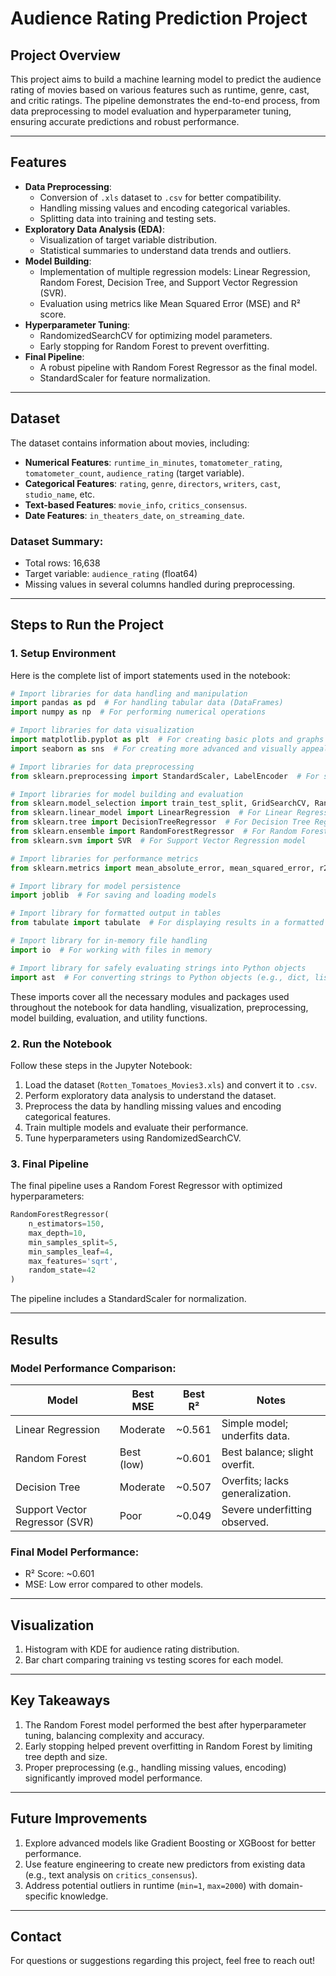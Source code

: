# **Audience Rating Prediction Project**

## **Project Overview**
This project aims to build a machine learning model to predict the audience rating of movies based on various features such as runtime, genre, cast, and critic ratings. The pipeline demonstrates the end-to-end process, from data preprocessing to model evaluation and hyperparameter tuning, ensuring accurate predictions and robust performance.

---

## **Features**
- **Data Preprocessing**:
  - Conversion of `.xls` dataset to `.csv` for better compatibility.
  - Handling missing values and encoding categorical variables.
  - Splitting data into training and testing sets.
- **Exploratory Data Analysis (EDA)**:
  - Visualization of target variable distribution.
  - Statistical summaries to understand data trends and outliers.
- **Model Building**:
  - Implementation of multiple regression models: Linear Regression, Random Forest, Decision Tree, and Support Vector Regression (SVR).
  - Evaluation using metrics like Mean Squared Error (MSE) and R² score.
- **Hyperparameter Tuning**:
  - RandomizedSearchCV for optimizing model parameters.
  - Early stopping for Random Forest to prevent overfitting.
- **Final Pipeline**:
  - A robust pipeline with Random Forest Regressor as the final model.
  - StandardScaler for feature normalization.

---

## **Dataset**
The dataset contains information about movies, including:
- **Numerical Features**: `runtime_in_minutes`, `tomatometer_rating`, `tomatometer_count`, `audience_rating` (target variable).
- **Categorical Features**: `rating`, `genre`, `directors`, `writers`, `cast`, `studio_name`, etc.
- **Text-based Features**: `movie_info`, `critics_consensus`.
- **Date Features**: `in_theaters_date`, `on_streaming_date`.

### Dataset Summary:
- Total rows: 16,638
- Target variable: `audience_rating` (float64)
- Missing values in several columns handled during preprocessing.

---

## **Steps to Run the Project**

### 1. **Setup Environment**

Here is the complete list of import statements used in the notebook:

```python
# Import libraries for data handling and manipulation
import pandas as pd  # For handling tabular data (DataFrames)
import numpy as np  # For performing numerical operations

# Import libraries for data visualization
import matplotlib.pyplot as plt  # For creating basic plots and graphs
import seaborn as sns  # For creating more advanced and visually appealing plots

# Import libraries for data preprocessing
from sklearn.preprocessing import StandardScaler, LabelEncoder  # For scaling data and encoding labels

# Import libraries for model building and evaluation
from sklearn.model_selection import train_test_split, GridSearchCV, RandomizedSearchCV, cross_val_score  # For splitting data and hyperparameter tuning
from sklearn.linear_model import LinearRegression  # For Linear Regression model
from sklearn.tree import DecisionTreeRegressor  # For Decision Tree Regression model
from sklearn.ensemble import RandomForestRegressor  # For Random Forest Regression model
from sklearn.svm import SVR  # For Support Vector Regression model

# Import libraries for performance metrics
from sklearn.metrics import mean_absolute_error, mean_squared_error, r2_score  # For evaluating model performance

# Import library for model persistence
import joblib  # For saving and loading models

# Import library for formatted output in tables
from tabulate import tabulate  # For displaying results in a formatted table

# Import library for in-memory file handling
import io  # For working with files in memory

# Import library for safely evaluating strings into Python objects
import ast  # For converting strings to Python objects (e.g., dict, list) safely
```

These imports cover all the necessary modules and packages used throughout the notebook for data handling, visualization, preprocessing, model building, evaluation, and utility functions.

### 2. **Run the Notebook**
Follow these steps in the Jupyter Notebook:
1. Load the dataset (`Rotten_Tomatoes_Movies3.xls`) and convert it to `.csv`.
2. Perform exploratory data analysis to understand the dataset.
3. Preprocess the data by handling missing values and encoding categorical features.
4. Train multiple models and evaluate their performance.
5. Tune hyperparameters using RandomizedSearchCV.

### 3. **Final Pipeline**
The final pipeline uses a Random Forest Regressor with optimized hyperparameters:
```python
RandomForestRegressor(
    n_estimators=150,
    max_depth=10,
    min_samples_split=5,
    min_samples_leaf=4,
    max_features='sqrt',
    random_state=42
)
```
The pipeline includes a StandardScaler for normalization.

---

## **Results**

### Model Performance Comparison:
| Model                  | Best MSE     | Best R²   | Notes                          |
|------------------------|--------------|-----------|--------------------------------|
| Linear Regression      | Moderate     | ~0.561    | Simple model; underfits data. |
| Random Forest          | Best (low)   | ~0.601    | Best balance; slight overfit. |
| Decision Tree          | Moderate     | ~0.507    | Overfits; lacks generalization. |
| Support Vector Regressor (SVR) | Poor        | ~0.049    | Severe underfitting observed. |

### Final Model Performance:
- R² Score: ~0.601
- MSE: Low error compared to other models.

---

## **Visualization**
1. Histogram with KDE for audience rating distribution.
2. Bar chart comparing training vs testing scores for each model.

---

## **Key Takeaways**
1. The Random Forest model performed the best after hyperparameter tuning, balancing complexity and accuracy.
2. Early stopping helped prevent overfitting in Random Forest by limiting tree depth and size.
3. Proper preprocessing (e.g., handling missing values, encoding) significantly improved model performance.

---

## **Future Improvements**
1. Explore advanced models like Gradient Boosting or XGBoost for better performance.
2. Use feature engineering to create new predictors from existing data (e.g., text analysis on `critics_consensus`).
3. Address potential outliers in runtime (`min=1`, `max=2000`) with domain-specific knowledge.

---

## **Contact**
For questions or suggestions regarding this project, feel free to reach out!

